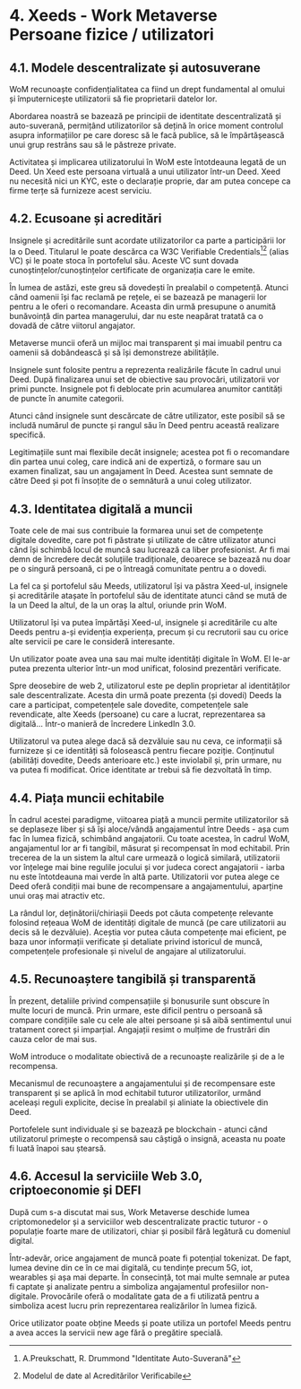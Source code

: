 # 4. Xeeds - Work Metaverse Persoane fizice / utilizatori

## 4.1. Modele descentralizate și autosuverane

WoM recunoaște confidențialitatea ca fiind un drept fundamental al omului și împuternicește utilizatorii să fie proprietarii datelor lor.

Abordarea noastră se bazează pe principii de identitate descentralizată și auto-suverană, permițând utilizatorilor să dețină în orice moment controlul asupra informațiilor pe care doresc să le facă publice, să le împărtășească unui grup restrâns sau să le păstreze private.

Activitatea și implicarea utilizatorului în WoM este întotdeauna legată de un Deed. Un Xeed este persoana virtuală a unui utilizator într-un Deed. Xeed nu necesită nici un KYC, este o declarație proprie, dar am putea concepe ca firme terțe să furnizeze acest serviciu.

## 4.2. Ecusoane și acreditări

Insignele și acreditările sunt acordate utilizatorilor ca parte a participării lor la o Deed. Titularul le poate descărca ca W3C Verifiable Credentials[^7][^8] (alias VC) și le poate stoca în portofelul său. Aceste VC sunt dovada cunoștințelor/cunoștințelor certificate de organizația care le emite.

În lumea de astăzi, este greu să dovedești în prealabil o competență. Atunci când oamenii își fac reclamă pe rețele, ei se bazează pe managerii lor pentru a le oferi o recomandare. Aceasta din urmă presupune o anumită bunăvoință din partea managerului, dar nu este neapărat tratată ca o dovadă de către viitorul angajator.

Metaverse muncii oferă un mijloc mai transparent și mai imuabil pentru ca oamenii să dobândească și să își demonstreze abilitățile.

Insignele sunt folosite pentru a reprezenta realizările făcute în cadrul unui Deed. După finalizarea unui set de obiective sau provocări, utilizatorii vor primi puncte. Insignele pot fi deblocate prin acumularea anumitor cantități de puncte în anumite categorii.

Atunci când insignele sunt descărcate de către utilizator, este posibil să se includă numărul de puncte și rangul său în Deed pentru această realizare specifică.

Legitimațiile sunt mai flexibile decât insignele; acestea pot fi o recomandare din partea unui coleg, care indică ani de expertiză, o formare sau un examen finalizat, sau un angajament în Deed. Acestea sunt semnate de către Deed și pot fi însoțite de o semnătură a unui coleg utilizator.

## 4.3. Identitatea digitală a muncii

Toate cele de mai sus contribuie la formarea unui set de competențe digitale dovedite, care pot fi păstrate și utilizate de către utilizator atunci când își schimbă locul de muncă sau lucrează ca liber profesionist. Ar fi mai demn de încredere decât soluțiile tradiționale, deoarece se bazează nu doar pe o singură persoană, ci pe o întreagă comunitate pentru a o dovedi.

La fel ca și portofelul său Meeds, utilizatorul își va păstra Xeed-ul, insignele și acreditările atașate în portofelul său de identitate atunci când se mută de la un Deed la altul, de la un oraș la altul, oriunde prin WoM.

Utilizatorul își va putea împărtăși Xeed-ul, insignele și acreditările cu alte Deeds pentru a-și evidenția experiența, precum și cu recrutorii sau cu orice alte servicii pe care le consideră interesante.

Un utilizator poate avea una sau mai multe identități digitale în WoM.  El le-ar putea prezenta ulterior într-un mod unificat, folosind prezentări verificate.

Spre deosebire de web 2, utilizatorul este pe deplin proprietar al identităților sale descentralizate. Acesta din urmă poate prezenta (și dovedi) Deeds la care a participat, competențele sale dovedite, competențele sale revendicate, alte Xeeds (persoane) cu care a lucrat, reprezentarea sa digitală... Într-o manieră de încredere LinkedIn 3.0.

Utilizatorul va putea alege dacă să dezvăluie sau nu ceva, ce informații să furnizeze și ce identități să folosească pentru fiecare poziție. Conținutul (abilități dovedite, Deeds anterioare etc.) este inviolabil și, prin urmare, nu va putea fi modificat. Orice identitate ar trebui să fie dezvoltată în timp.

## 4.4. Piața muncii echitabile

În cadrul acestei paradigme, viitoarea piață a muncii permite utilizatorilor să se deplaseze liber și să își aloce/vândă angajamentul între Deeds - așa cum fac în lumea fizică, schimbând angajatorii. Cu toate acestea, în cadrul WoM, angajamentul lor ar fi tangibil, măsurat și recompensat în mod echitabil. Prin trecerea de la un sistem la altul care urmează o logică similară, utilizatorii vor înțelege mai bine regulile jocului și vor judeca corect angajatorii - iarba nu este întotdeauna mai verde în altă parte. Utilizatorii vor putea alege ce Deed oferă condiții mai bune de recompensare a angajamentului, aparține unui oraș mai atractiv etc.

La rândul lor, deținătorii/chiriașii Deeds pot căuta competențe relevante folosind rețeaua WoM de identități digitale de muncă (pe care utilizatorii au decis să le dezvăluie). Aceștia vor putea căuta competențe mai eficient, pe baza unor informații verificate și detaliate privind istoricul de muncă, competențele profesionale și nivelul de angajare al utilizatorului.

## 4.5. Recunoaștere tangibilă și transparentă

În prezent, detaliile privind compensațiile și bonusurile sunt obscure în multe locuri de muncă. Prin urmare, este dificil pentru o persoană să compare condițiile sale cu cele ale altei persoane și să aibă sentimentul unui tratament corect și imparțial. Angajații resimt o mulțime de frustrări din cauza celor de mai sus.

WoM introduce o modalitate obiectivă de a recunoaște realizările și de a le recompensa.

Mecanismul de recunoaștere a angajamentului și de recompensare este transparent și se aplică în mod echitabil tuturor utilizatorilor, urmând aceleași reguli explicite, decise în prealabil și aliniate la obiectivele din Deed.

Portofelele sunt individuale și se bazează pe blockchain - atunci când utilizatorul primește o recompensă sau câștigă o insignă, aceasta nu poate fi luată înapoi sau ștearsă.

## 4.6. Accesul la serviciile Web 3.0, criptoeconomie și DEFI

După cum s-a discutat mai sus, Work Metaverse deschide lumea criptomonedelor și a serviciilor web descentralizate practic tuturor - o populație foarte mare de utilizatori, chiar și posibil fără legătură cu domeniul digital.

Într-adevăr, orice angajament de muncă poate fi potențial tokenizat. De fapt, lumea devine din ce în ce mai digitală, cu tendințe precum 5G, iot, wearables și așa mai departe. În consecință, tot mai multe semnale ar putea fi captate și analizate pentru a simboliza angajamentul profesiilor non-digitale. Provocările oferă o modalitate gata de a fi utilizată pentru a simboliza acest lucru prin reprezentarea realizărilor în lumea fizică.

Orice utilizator poate obține Meeds și poate utiliza un portofel Meeds pentru a avea acces la servicii new age fără o pregătire specială.

[^7]: A.Preukschatt, R. Drummond "Identitate Auto-Suverană"
[^8]: Modelul de date al Acreditărilor Verificabile
